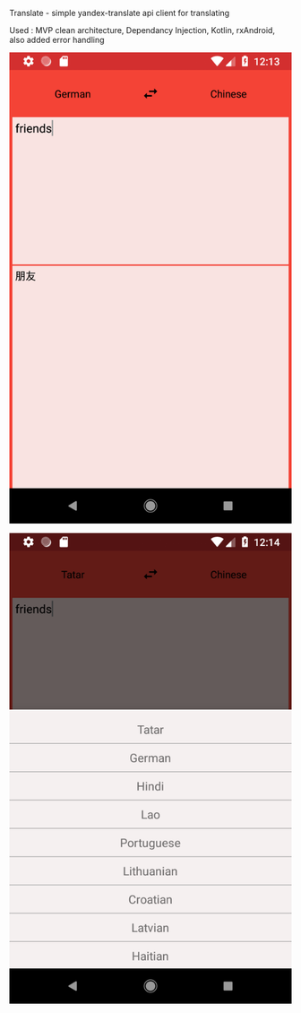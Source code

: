 Translate - simple yandex-translate api client for translating

Used : MVP clean architecture, Dependancy Injection, Kotlin,
rxAndroid, also added error handling

![alt text](translate_screen.png)

![alt text](select_language_screen.png)
